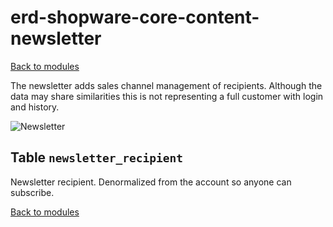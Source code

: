 # erd-shopware-core-content-newsletter

[Back to modules](../10-modules.md)

The newsletter adds sales channel management of recipients. Although the data may share similarities this is not representing a full customer with login and history.

![Newsletter](https://github.com/elkmod/shopware-dx/tree/0c4bd450b25734a607955d03e7f7a908abf1a386/Resources/current/60-references-internals/10-core/10-erd/dist/erd-shopware-core-content-newsletter.png)

## Table `newsletter_recipient`

Newsletter recipient. Denormalized from the account so anyone can subscribe.

[Back to modules](../10-modules.md)

